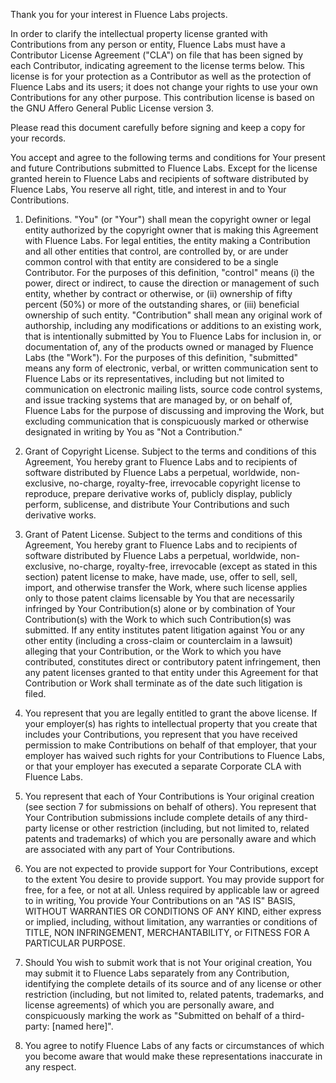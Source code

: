 Thank you for your interest in Fluence Labs projects. 

In order to clarify the intellectual property license
granted with Contributions from any person or entity, Fluence Labs
must have a Contributor License Agreement ("CLA") on file that has
been signed by each Contributor, indicating agreement to the license
terms below. This license is for your protection as a Contributor as
well as the protection of Fluence Labs and its users; it does not
change your rights to use your own Contributions for any other purpose.
This contribution license is based on the GNU Affero General Public License version 3.

Please read this document carefully before signing and keep a copy
for your records.

You accept and agree to the following terms and conditions for Your
present and future Contributions submitted to Fluence Labs. Except
for the license granted herein to Fluence Labs and recipients of
software distributed by Fluence Labs, You reserve all right, title,
and interest in and to Your Contributions.

1. Definitions.
 "You" (or "Your") shall mean the copyright owner or legal entity
 authorized by the copyright owner that is making this Agreement
 with Fluence Labs. For legal entities, the entity making a
 Contribution and all other entities that control, are controlled
 by, or are under common control with that entity are considered to
 be a single Contributor. For the purposes of this definition,
 "control" means (i) the power, direct or indirect, to cause the
 direction or management of such entity, whether by contract or
 otherwise, or (ii) ownership of fifty percent (50%) or more of the
 outstanding shares, or (iii) beneficial ownership of such entity.
 "Contribution" shall mean any original work of authorship,
 including any modifications or additions to an existing work, that
 is intentionally submitted by You to Fluence Labs for inclusion
 in, or documentation of, any of the products owned or managed by
 Fluence Labs (the "Work"). For the purposes of this definition,
 "submitted" means any form of electronic, verbal, or written
 communication sent to Fluence Labs or its representatives,
 including but not limited to communication on electronic mailing
 lists, source code control systems, and issue tracking systems that
 are managed by, or on behalf of, Fluence Labs for the purpose of
 discussing and improving the Work, but excluding communication that
 is conspicuously marked or otherwise designated in writing by You
 as "Not a Contribution."

2. Grant of Copyright License. Subject to the terms and conditions of
 this Agreement, You hereby grant to Fluence Labs and to
 recipients of software distributed by Fluence Labs a perpetual,
 worldwide, non-exclusive, no-charge, royalty-free, irrevocable
 copyright license to reproduce, prepare derivative works of,
 publicly display, publicly perform, sublicense, and distribute Your
 Contributions and such derivative works.

3. Grant of Patent License. Subject to the terms and conditions of
 this Agreement, You hereby grant to Fluence Labs and to
 recipients of software distributed by Fluence Labs a perpetual,
 worldwide, non-exclusive, no-charge, royalty-free, irrevocable
 (except as stated in this section) patent license to make, have
 made, use, offer to sell, sell, import, and otherwise transfer the
 Work, where such license applies only to those patent claims
 licensable by You that are necessarily infringed by Your
 Contribution(s) alone or by combination of Your Contribution(s)
 with the Work to which such Contribution(s) was submitted. If any
 entity institutes patent litigation against You or any other entity
 (including a cross-claim or counterclaim in a lawsuit) alleging
 that your Contribution, or the Work to which you have contributed,
 constitutes direct or contributory patent infringement, then any
 patent licenses granted to that entity under this Agreement for
 that Contribution or Work shall terminate as of the date such
 litigation is filed.

4. You represent that you are legally entitled to grant the above
 license. If your employer(s) has rights to intellectual property
 that you create that includes your Contributions, you represent
 that you have received permission to make Contributions on behalf
 of that employer, that your employer has waived such rights for
 your Contributions to Fluence Labs, or that your employer has
 executed a separate Corporate CLA with Fluence Labs.

5. You represent that each of Your Contributions is Your original
 creation (see section 7 for submissions on behalf of others). You
 represent that Your Contribution submissions include complete
 details of any third-party license or other restriction (including,
 but not limited to, related patents and trademarks) of which you
 are personally aware and which are associated with any part of Your
 Contributions.

6. You are not expected to provide support for Your Contributions,
 except to the extent You desire to provide support. You may provide
 support for free, for a fee, or not at all. Unless required by
 applicable law or agreed to in writing, You provide Your
 Contributions on an "AS IS" BASIS, WITHOUT WARRANTIES OR CONDITIONS
 OF ANY KIND, either express or implied, including, without
 limitation, any warranties or conditions of TITLE, NON
INFRINGEMENT, MERCHANTABILITY, or FITNESS FOR A PARTICULAR PURPOSE.

7. Should You wish to submit work that is not Your original creation,
 You may submit it to Fluence Labs separately from any
 Contribution, identifying the complete details of its source and of
 any license or other restriction (including, but not limited to,
 related patents, trademarks, and license agreements) of which you
 are personally aware, and conspicuously marking the work as
 "Submitted on behalf of a third-party: [named here]".

8. You agree to notify Fluence Labs of any facts or circumstances of
 which you become aware that would make these representations
 inaccurate in any respect.

